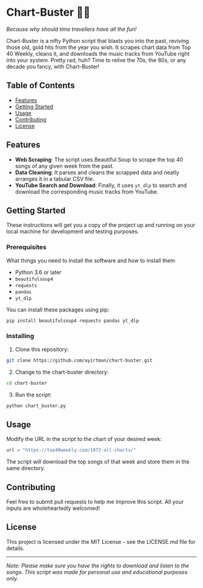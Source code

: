 # Chart-Buster 🎵🚀

_Because why should time travellers have all the fun!_

Chart-Buster is a nifty Python script that blasts you into the past, reviving those old, gold hits from the year you wish. It scrapes chart data from Top 40 Weekly, cleans it, and downloads the music tracks from YouTube right into your system. Pretty rad, huh? Time to relive the 70s, the 80s, or any decade you fancy, with Chart-Buster!

## Table of Contents
- [Features](#features)
- [Getting Started](#getting-started)
- [Usage](#usage)
- [Contributing](#contributing)
- [License](#license)

## Features

- **Web Scraping**: The script uses Beautiful Soup to scrape the top 40 songs of any given week from the past.
- **Data Cleaning**: It parses and cleans the scrapped data and neatly arranges it in a tabular CSV file.
- **YouTube Search and Download**: Finally, it uses `yt_dlp` to search and download the corresponding music tracks from YouTube.

## Getting Started

These instructions will get you a copy of the project up and running on your local machine for development and testing purposes.

### Prerequisites

What things you need to install the software and how to install them

- Python 3.6 or later
- `beautifulsoup4`
- `requests`
- `pandas`
- `yt_dlp`

You can install these packages using pip:

```bash
pip install beautifulsoup4 requests pandas yt_dlp
```

### Installing
1. Clone this repository:

```bash
git clone https://github.com/ayirtman/chart-buster.git
```

2. Change to the chart-buster directory:

```bash
cd chart-buster
```

3. Run the script:

```bash
python chart_buster.py
```

## Usage
Modify the URL in the script to the chart of your desired week:

```python
url = "https://top40weekly.com/1972-all-charts/"
```

The script will download the top songs of that week and store them in the same directory.

## Contributing
Feel free to submit pull requests to help me improve this script. All your inputs are wholeheartedly welcomed!

## License
This project is licensed under the MIT License - see the LICENSE.md file for details.

---

_Note: Please make sure you have the rights to download and listen to the songs. This script was made for personal use and educational purposes only._